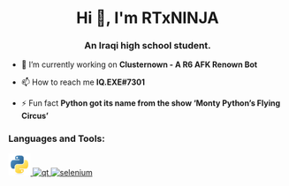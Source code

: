 <h1 align="center">Hi 👋, I'm RTxNINJA</h1>
<h3 align="center">An Iraqi high school student.</h3>

- 🔭 I’m currently working on **Clusternown - A R6 AFK Renown Bot**

- 📫 How to reach me **IQ.EXE#7301**

- ⚡ Fun fact **Python got its name from the show ‘Monty Python’s Flying Circus’**

<h3 align="left">Languages and Tools:</h3>
<p align="left"> <a href="https://www.python.org" target="_blank" rel="noreferrer"> <img src="https://raw.githubusercontent.com/devicons/devicon/master/icons/python/python-original.svg" alt="python" width="40" height="40"/> </a> <a href="https://www.qt.io/" target="_blank" rel="noreferrer"> <img src="https://upload.wikimedia.org/wikipedia/commons/0/0b/Qt_logo_2016.svg" alt="qt" width="40" height="40"/> </a> <a href="https://www.selenium.dev" target="_blank" rel="noreferrer"> <img src="https://raw.githubusercontent.com/detain/svg-logos/780f25886640cef088af994181646db2f6b1a3f8/svg/selenium-logo.svg" alt="selenium" width="40" height="40"/> </a> </p>
